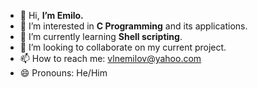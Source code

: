 - 👋 Hi, **I’m Emilo.**
- 👀 I’m interested in **C Programming** and its applications.
- 🌱 I’m currently learning **Shell scripting**.
- 💞️ I’m looking to collaborate on my current project.
- 📫 How to reach me: vlnemilov@yahoo.com
- 😄 Pronouns: He/Him
<!--- ⚡ Fun fact:>


<!---
vemilo/vemilo is a ✨ special ✨ repository because its `README.md` (this file) appears on your GitHub profile.
You can click the Preview link to take a look at your changes.
--->
